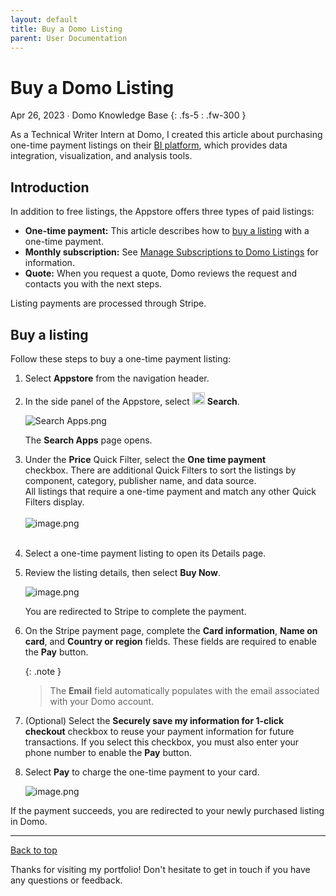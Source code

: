 ```yaml
---
layout: default
title: Buy a Domo Listing
parent: User Documentation
---
```


# Buy a Domo Listing

Apr 26, 2023 ∙ Domo Knowledge Base
{: .fs-5 : .fw-300 }

As a Technical Writer Intern at Domo, I created this article about purchasing one-time payment listings on their [BI platform](https://www.domo.com/business-intelligence), which provides data integration, visualization, and analysis tools.

## Introduction

In addition to free listings, the Appstore offers three types of paid listings:

*   **One-time payment:** This article describes how to [buy a listing](#buy-a-listing) with a one-time payment.
*   **Monthly subscription:** See [Manage Subscriptions to Domo Listings](/portfolio/ManageSubscriptionsDomoListings) for information.
*   **Quote:** When you request a quote, Domo reviews the request and contacts you with the next steps.

Listing payments are processed through Stripe.

## Buy a listing

Follow these steps to buy a one-time payment listing:

1.  Select **Appstore** from the navigation header.
     
2.  In the side panel of the Appstore, select <img src="https://domo-support.domo.com/servlet/rtaImage?eid=ka05w00000128HG&feoid=00N5w00000Ri7BU&refid=0EM5w000006uZz8" width="20"> **Search**.  

    ![Search Apps.png](https://domo-support.domo.com/servlet/rtaImage?eid=ka05w00000128Er&feoid=00N5w00000Ri7BU&refid=0EM5w000006uW1D)  

    The **Search Apps** page opens.  
3.  Under the **Price** Quick Filter, select the **One time payment** checkbox. There are additional Quick Filters to sort the listings by component, category, publisher name, and data source.  
    All listings that require a one-time payment and match any other Quick Filters display.  
                 
    ![image.png](https://domo-support.domo.com/servlet/rtaImage?eid=ka05w00000128HG&feoid=00N5w00000Ri7BU&refid=0EM5w000006ubpZ)  
     
4.  Select a one-time payment listing to open its Details page.  
5.  Review the listing details, then select **Buy Now**.  
      
    ![image.png](https://domo-support.domo.com/servlet/rtaImage?eid=ka05w00000128HG&feoid=00N5w00000Ri7BU&refid=0EM5w000006ua0V)  

    You are redirected to Stripe to complete the payment.  
6.  On the Stripe payment page, complete the **Card information**, **Name on card**, and **Country or region** fields. These fields are required to enable the **Pay** button.  

    {:  .note }
    >The **Email** field automatically populates with the email associated with your Domo account. 

7.  (Optional) Select the **Securely save my information for 1-click checkout** checkbox to reuse your payment information for future transactions. If you select this checkbox, you must also enter your phone number to enable the **Pay** button.  
8.  Select **Pay** to charge the one-time payment to your card.  
      
    ![image.png](https://domo-support.domo.com/servlet/rtaImage?eid=ka05w00000128HG&feoid=00N5w00000Ri7BU&refid=0EM5w000006ubpU)

If the payment succeeds, you are redirected to your newly purchased listing in Domo.

---

[Back to top](#top)

Thanks for visiting my portfolio! Don't hesitate to get in touch if you have any questions or feedback.
